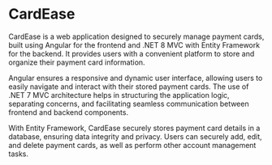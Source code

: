 # CardEase

CardEase is a web application designed to securely manage payment cards, built using Angular for the frontend and .NET 8 MVC with Entity Framework for the backend. It provides users with a convenient platform to store and organize their payment card information.

Angular ensures a responsive and dynamic user interface, allowing users to easily navigate and interact with their stored payment cards. The use of .NET 7 MVC architecture helps in structuring the application logic, separating concerns, and facilitating seamless communication between frontend and backend components.

With Entity Framework, CardEase securely stores payment card details in a database, ensuring data integrity and privacy. Users can securely add, edit, and delete payment cards, as well as perform other account management tasks.
